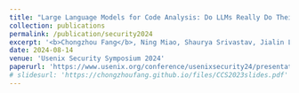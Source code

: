 ```yaml
---
title: "Large Language Models for Code Analysis: Do LLMs Really Do Their Job?"
collection: publications
permalink: /publication/security2024
excerpt: '<b>Chongzhou Fang</b>, Ning Miao, Shaurya Srivastav, Jialin Liu, Ruoyu Zhang, Ruijie Fang, Asmita Asmita, Ryan Tsang, Najmeh Nazari, Han Wang and Houman Homayoun'
date: 2024-08-14
venue: 'Usenix Security Symposium 2024'
paperurl: 'https://www.usenix.org/conference/usenixsecurity24/presentation/fang'
# slidesurl: 'https://chongzhoufang.github.io/files/CCS2023slides.pdf'
---
```

